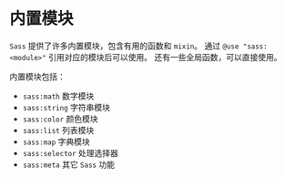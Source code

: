 # 内置模块

`Sass` 提供了许多内置模块，包含有用的函数和 `mixin`。
通过 `@use "sass:<module>"` 引用对应的模块后可以使用。
还有一些全局函数，可以直接使用。

内置模块包括：

- `sass:math` 数字模块
- `sass:string` 字符串模块
- `sass:color` 颜色模块
- `sass:list` 列表模块
- `sass:map` 字典模块
- `sass:selector` 处理选择器
- `sass:meta` 其它 `Sass` 功能
